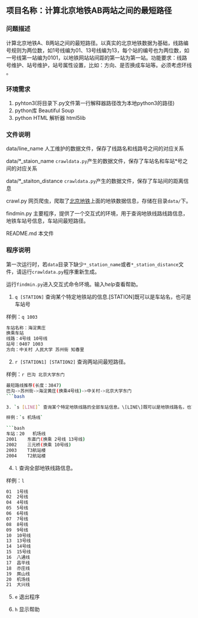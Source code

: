 ## 项目名称：计算北京地铁AB两站之间的最短路径
### 问题描述
计算北京地铁A、B两站之间的最短路径。以真实的北京地铁数据为基础，线路编号规则为两位数，如1号线编为01、13号线编为13，每个站的编号也为两位数，如一号线第一站编为0101，以地铁网站站间距的第一站为第一站。功能要求：线路号维护、站号维护，站号属性设置，比如：方向、是否换成车站等。必须考虑环线 。
### 环境需求
1. pyhton3(将目录下.py文件第一行解释器路径改为本地python3的路径)
2. python库 Beautiful Soup
3. python HTML 解析器 html5lib

### 文件说明
data/line\_name 人工维护的数据文件，保存了线路名和线路号之间的对应关系

data/\*\_staion\_name `crawldata.py`产生的数据文件，保存了车站名和车站*号之间的对应关系

data/\*\_staiton\_distance `crawldata.py`产生的数据文件，保存了车站间的距离信息

crawl.py 网页爬虫，爬取了[北京地铁](http://www.bjsubway.com/station/zjgls/)上面的地铁数据信息，存储在目录`data/`下。

findmin.py 主要程序，提供了一个交互式的环境，用于查询地铁线路线路信息，地铁车站号信息，车站间最短路径。

README.md 本文件
### 程序说明
第一次运行时，若`data`目录下缺少`*_station_name`或者`*_station_distance`文件，请运行`crawldata.py`程序重新生成。

运行`findmin.py`进入交互式命令环境。输入*help*查看帮助。

1. `q [STATION]` 查询某个特定地铁站的信息.\[STATION\]既可以是车站名，也可是车站号

 样例：`q 1003`

 ```bash
车站名称：海淀黄庄
换乘车站
线路：4号线 10号线 
站号：0407 1003 
方向：中关村 人民大学 苏州街 知春里
 ```

2. `r [STATION1] [STATION2]` 查询两站间最短路径。

 样例：`r 巴沟 北京大学东门`

 ```bash
最短路线推荐(长度：3847)
巴沟->苏州街->海淀黄庄(换乘4号线)->中关村->北京大学东门
 ```bash

3. `s [LINE]` 查询某个特定地铁线路的全部车站信息。\[LINE\]既可以是地铁线路名，也可以是地铁线路号

 样例：`s 机场线`

 ```bash
车站：20	机场线
2001	东直门(换乘 2号线 13号线)
2002	三元桥(换乘 10号线)
2003	T3航站楼
2004	T2航站楼
 ```

4. `l` 查询全部地铁线路信息。

 样例：`l`

 ```bash
01	1号线
02	2号线
04	4号线
05	5号线
06	6号线
07	7号线
08	8号线
09	9号线
10	10号线
13	13号线
14	14号线
15	15号线
16	八通线
17	昌平线
18	亦庄线
19	房山线
20	机场线
21	大兴线
 ```

5. `e` 退出程序

6. `h` 显示帮助

